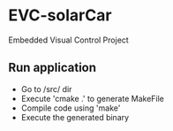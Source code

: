 # EVC-solarCar
Embedded Visual Control Project

## Run application 
- Go to /src/ dir
- Execute 'cmake .' to generate MakeFile
- Compile code using 'make'
- Execute the generated binary
